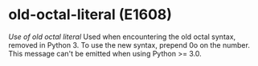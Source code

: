 # old-octal-literal (E1608)
*Use of old octal literal* Used when encountering the old octal syntax,
removed in Python 3. To use the new syntax, prepend 0o on the number.
This message can't be emitted when using Python \>= 3.0.
